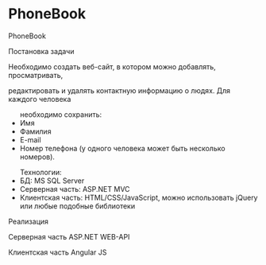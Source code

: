 # PhoneBook
<p>PhoneBook</p>
<p>Постановка задачи</p>
<p>Необходимо создать веб-сайт, в котором можно добавлять, просматривать,</p>
<p>редактировать и удалять контактную информацию о людях. Для каждого человека</p>
<ul>необходимо сохранить:
<li> Имя</li>
<li> Фамилия</li>
<li> E-mail</li>
<li> Номер телефона (у одного человека может быть несколько номеров).</li></ul>
<ul>Технологии:
<li> БД: MS SQL Server</li>
<li>Серверная часть: ASP.NET MVC</li>
<li> Клиентская часть: HTML/CSS/JavaScript, можно использовать jQuery или любые
подобные библиотеки</li></ul>

<p>Реализация</p>
<p>Серверная часть ASP.NET WEB-API</p>
<p>Клиентская часть Angular JS</p>
